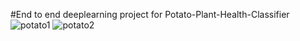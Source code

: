 ﻿#End to end deeplearning project for  Potato-Plant-Health-Classifier
![potato1](https://github.com/Nidhushan01/Potato-Plant-Health-Classifier/assets/169471036/1a6c220a-e33f-4af3-9ded-66157941299c)
![potato2](https://github.com/Nidhushan01/Potato-Plant-Health-Classifier/assets/169471036/106776fe-64bd-48c0-81f0-c8ad41124507)
